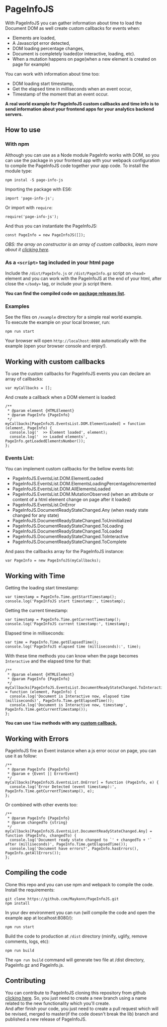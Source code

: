 # PageInfoJS

With PageInfoJS you can gather information about time to load the Document DOM as well create custom callbacks for events when:

- Elements are loaded, 
- A Javascript error detected,
- DOM loading percentage changes,
- Document is completely loaded(or interactive, loading, etc).
- When a mutation happens on page(when a new element is created on page for example)

You can work with information about time too:

- DOM loading start timestamp,
- Get the elapsed time in milliseconds when an event occur,
- Timestamp of the moment that an event occur.

**A real world example for PageInfoJS custom callbacks and time info is to send information about your frontend apps for your analytics backend servers.**

## How to use

### With npm

Although you can use as a Node module PageInfo works with DOM, so you can use the package in your frontend app with your webpack configuration to compile the 
PageInfoJS code together your app code. To install the module type:

`npm instal -S page-info-js`

Importing the package with ES6:
```JS
import 'page-info-js';
```

Or import with `require`:
```JS
require('page-info-js');
```

And thus you can instantiate the PageInfoJS:
```JS
const PageInfo = new PageInfoJS([]);
```

*OBS: the array on constructor is an array of custom callbacks, learn more about it [clicking here](#working-with-custom-callbacks).*

### As a `<script>` tag included in your html page 

Include the `/dist/PageInfo.js` or `/dist/PageInfo.gz` script on `<head>` element and you can work with the PageInfoJS at the end of your html, after
close the `</body>` tag, or include your js script there.

**You can find the compiled code on [package releases list](https://github.com/Maykonn/PageInfoJS/releases).**

### Examples

See the files on `/example` directory for a simple real world example.  
To execute the example on your local browser, run:  

`npm run start`

Your browser will open `http://localhost:8080` automatically with the example (open your browser console and enjoy!).

## Working with custom callbacks

To use the custom callbacks for PageInfoJS events you can declare an array of callbacks:
```JS
var myCallbacks = [];
```

And create a callback when a DOM element is loaded:
```JS
/**  
 * @param element {HTMLElement}  
 * @param PageInfo {PageInfo}  
 */
myCallbacks[PageInfoJS.EventsList.DOM.ElementLoaded] = function (element, PageInfo) {  
  console.log('  >> Element loaded', element);  
  console.log('  >> Loaded elements', PageInfo.getLoadedElementsNumber());  
};
```

### Events List:
You can implement custom callbacks for the bellow events list:

- PageInfoJS.EventsList.DOM.ElementLoaded
- PageInfoJS.EventsList.DOM.ElementsLoadingPercentageIncremented
- PageInfoJS.EventsList.DOM.AllElementsLoaded
- PageInfoJS.EventsList.DOM.MutationObserved (when an attribute or content of a html element change on page after it loaded)
- PageInfoJS.EventsList.OnError
- PageInfoJS.DocumentReadyStateChanged.Any (when ready state changed for any state)
- PageInfoJS.DocumentReadyStateChanged.ToUninitialized
- PageInfoJS.DocumentReadyStateChanged.ToLoading
- PageInfoJS.DocumentReadyStateChanged.ToLoaded
- PageInfoJS.DocumentReadyStateChanged.ToInteractive
- PageInfoJS.DocumentReadyStateChanged.ToComplete

And pass the callbacks array for the PageInfoJS instance:

```JS
var PageInfo = new PageInfoJS(myCallbacks);
```

## Working with Time

Getting the loading start timestamp:

```JS
var timestamp = PageInfo.Time.getStartTimestamp();  
console.log('PageInfoJS start timestamp:', timestamp);
```

Getting the current timestamp:
```JS
var timestamp = PageInfo.Time.getCurrentTimestamp();  
console.log('PageInfoJS current timestamp:', timestamp);
```

Elapsed time in milliseconds:
```JS
var time = PageInfo.Time.getElapsedTime();  
console.log('PageInfoJS elapsed time (milliseconds):', time);
```

With these time methods you can know when the page becomes `Interactive` and the elapsed time for that:
```JS
/**  
 * @param element {HTMLElement}  
 * @param PageInfo {PageInfo}  
 */
myCallbacks[PageInfoJS.EventsList.DocumentReadyStateChanged.ToInteractive] = function (element, PageInfo) {  
  console.log('Document is Interactive now, elapsed time (milliseconds)', PageInfo.Time.getElapsedTime());  
  console.log('Document is Interactive now, timestamp', PageInfo.Time.getCurrentTimestamp());  
};
```

**You can use `Time` methods with any [custom callback.](https://github.com/Maykonn/PageInfoJS#working-with-custom-callbacks)**

## Working with Errors

PageInfoJS fire an Event instance when a js error occur on page, you can use it as follow:
```JS
/**
 * @param PageInfo {PageInfo}
 * @param e {Event || ErrorEvent}
 */
myCallbacks[PageInfoJS.EventsList.OnError] = function (PageInfo, e) {
  console.log('Error Detected (event timestamp):', PageInfo.Time.getCurrentTimestamp(), e);
};
```

Or combined with other events too:
```JS
/**
 * @param PageInfo {PageInfo}
 * @param changedTo {string}
 */
myCallbacks[PageInfoJS.EventsList.DocumentReadyStateChanged.Any] = function (PageInfo, changedTo) {
  console.log('Document ready state changed to `' + changedTo + '` after (milliseconds)', PageInfo.Time.getElapsedTime());
  console.log('Document have errors?', PageInfo.hasErrors(), PageInfo.getAllErrors());
};
```

## Compiling the code
Clone this repo and you can use npm and webpack to compile the code.
Install the requirements:   

```
git clone https://github.com/Maykonn/PageInfoJS.git
npm install
``` 

In your dev environment you can run (will compile the code and open the example app at localhost:8080/):
```
npm run start
```

Build the code to production at `/dist` directory (minify, uglify, remove comments, logs, etc):
```
npm run build
```

The `npm run build` command will generate two file at /dist directory, PageInfo.gz and PageInfo.js.

## Contributing

You can contribute to PageInfoJS cloning this repository from github [clicking here](https://github.com/Maykonn/PageInfoJS.git).
So, you just need to create a new branch using a name related to the new functionality which you'll create.   
And after finish your code, you just need to create a pull request which will be revised, merged to master(if the code 
doesn't break the lib) branch and published a new release of PageInfoJS. 
